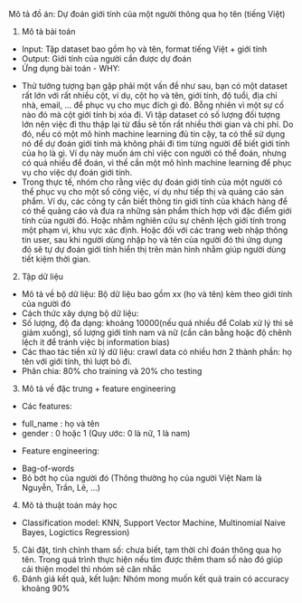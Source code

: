 Mô tả đồ án: Dự đoán giới tính của một người thông qua họ tên (tiếng Việt)
1. Mô tả bài toán
- Input: Tập dataset bao gồm họ và tên, format tiếng Việt + giới tính
- Output: Giới tính của người cần được dự đoán
- Ứng dụng bài toán - WHY:
+ Thử tưởng tượng bạn gặp phải một vấn đề như sau, bạn có một dataset rất lớn với rất nhiều cột, ví dụ, cột họ và tên, giới tính, độ tuổi, địa chỉ nhà, email, ... để phục vụ cho mục đích gì đó. Bỗng nhiên vì một sự cố nào đó mà cột giới tính bị xóa đi. Vì tập dataset có số lượng đối tượng lớn nên việc đi thu thập lại từ đầu sẽ tốn rất nhiều thời gian và chi phí. Do đó, nếu có một mô hình machine learning đủ tin cậy, ta có thể sử dụng nó để dự đoán giới tính mà không phải đi tìm từng người để biết giới tính của họ là gì. Ví dụ này muốn ám chỉ việc con người có thể đoán, nhưng có quá nhiều để đoán, vì thế cần một mô hình machine learning để phục vụ cho việc dự đoán giới tính.
+ Trong thực tế, nhóm cho rằng việc dự đoán giới tính của một người có thể phục vụ cho một số công việc, ví dụ như tiếp thị và quảng cáo sản phẩm. Ví dụ, các công ty cần biết thông tin giới tính của khách hàng để có thể quảng cáo và đưa ra những sản phẩm thích hợp với đặc điểm giới tính của người đó. Hoặc nhằm nghiên cứu sự chênh lệch giới tính trong một phạm vi, khu vực xác định. Hoặc đối với các trang web nhập thông tin user, sau khi người dùng nhập họ và tên của người đó thì ứng dụng đó sẽ tự dự đoán giới tính hiển thị trên màn hình nhằm giúp người dùng tiết kiệm thời gian.
2. Tập dữ liệu
- Mô tả về bộ dữ liệu: Bộ dữ liệu bao gồm xx (họ và tên) kèm theo giới tính của người đó
- Cách thức xây dựng bộ dữ liệu:
- Số lượng, độ đa dạng: khoảng 10000(nếu quá nhiều để Colab xử lý thì sẽ giảm xuống), số lượng giới tính nam và nữ (cần cân bằng hoặc độ chênh lệch ít để tránh việc bị information bias)
- Các thao tác tiền xử lý dữ liệu: crawl data có nhiều hơn 2 thành phần: họ tên với giới tính, thì lượt bỏ đi.
- Phân chia: 80% cho training và 20% cho testing
3. Mô tả về đặc trưng + feature engineering
- Các features:
+ full_name : họ và tên
+ gender : 0 hoặc 1 (Quy ước: 0 là nữ, 1 là nam)
- Feature engineering:
+ Bag-of-words
+ Bỏ bớt họ của người đó (Thông thường họ của người Việt Nam là Nguyễn, Trần, Lê, ...)
4. Mô tả thuật toán máy học
+ Classification model: KNN, Support Vector Machine, Multinomial Naive Bayes, Logictics Regression)
5. Cài đặt, tinh chỉnh tham số: chưa biết, tạm thời chỉ đoán thông qua họ tên. Trong quá trình thực hiện nếu tìm được thêm tham số nào đó giúp cải thiện model thì nhóm sẽ cân nhắc
6. Đánh giá kết quả, kết luận: Nhóm mong muốn kết quả train có accuracy khoảng 90%
